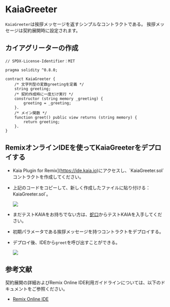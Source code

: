 # KaiaGreeter

`KaiaGreeter`は挨拶メッセージを返すシンプルなコントラクトである。 挨拶メッセージは契約展開時に設定されます。

## カイアグリーターの作成<a href="#writing-kaiagreeter" id="writing-kaiagreeter"></a>

```solidity
// SPDX-License-Identifier：MIT

pragma solidity ^0.8.0;

contract KaiaGreeter {
    /* 文字列型の変数greetingを定義 */
    string greeting;
    /* 契約作成時に一度だけ実行 */
    constructor (string memory _greeting) {
        greeting = _greeting;
    }.
    /* メイン関数 */
    function greet() public view returns (string memory) {
        return greeting;
    }.
}
```

## RemixオンラインIDEを使ってKaiaGreeterをデプロイする<a href="#deploying-kaiagreeter-using-kaia-ide" id="deploying-kaiagreeter-using-kaia-ide"></a>

- Kaia Plugin for Remix](https://ide.kaia.io)にアクセスし、\`KaiaGreeter.sol\`コントラクトを作成してください。

- 上記のコードをコピーして、新しく作成したファイルに貼り付ける：KaiaGreeter.sol\`。

  ![](/img/build/smart-contracts/kg-v2-create.png)

- まだテストKAIAをお持ちでない方は、[蛇口](https://faucet.kaia.io)からテストKAIAを入手してください。

- 初期パラメータである挨拶メッセージを持つコントラクトをデプロイする。

- デプロイ後、IDEから`greet`を呼び出すことができる。

  ![](/img/build/smart-contracts/kg-v2-deployed.png)

## 参考文献<a href="#references" id="references"></a>

契約展開の詳細およびRemix Online IDE利用ガイドラインについては、以下のドキュメントをご参照ください。

- [Remix Online IDE](../../../smart-contracts/deployment-and-verification/deploy/deploy.md)
